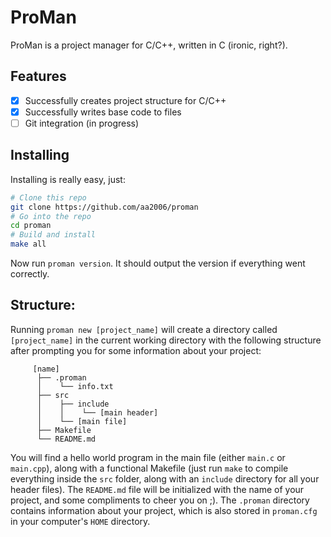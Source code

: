 # ProMan
ProMan is a project manager for C/C++, written in C (ironic, right?).

## Features
- [X] Successfully creates project structure for C/C++
- [X] Successfully writes base code to files
- [ ] Git integration (in progress)

## Installing
Installing is really easy, just:
```bash
# Clone this repo
git clone https://github.com/aa2006/proman
# Go into the repo
cd proman
# Build and install
make all
```
Now run `proman version`. It should output the version if everything went correctly.

## Structure:
Running `proman new [project_name]` will create a directory called `[project_name]` in the current working directory with the following structure after prompting you for some information about your project:
```
     [name]
      ├── .proman
      │    └── info.txt
      ├── src
      │    ├── include
      │    │    └── [main header]  
      │    └── [main file]
      ├── Makefile
      └── README.md
```
You will find a hello world program in the main file (either `main.c` or `main.cpp`), along with a functional Makefile (just run `make` to compile everything inside the `src` folder, along with an `include` directory for all your header files). The `README.md` file will be initialized with the name of your project, and some compliments to cheer you on ;). The `.proman` directory contains information about your project, which is also stored in `proman.cfg` in your computer's `HOME` directory.
